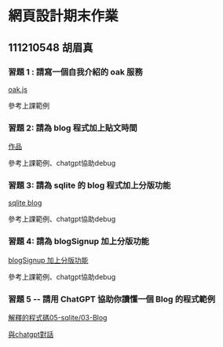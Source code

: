 # 網頁設計期末作業
## 111210548 胡眉真
### 習題 1 : 請寫一個自我介紹的 oak 服務
[oak.js](https://github.com/hmzhen12/_ws/blob/master/hw1/oak.js)

參考上課範例
### 習題 2: 請為 blog 程式加上貼文時間
[作品](https://github.com/hmzhen12/_ws/tree/master/hw2)

參考上課範例、chatgpt協助debug
### 習題 3: 請為 sqlite 的 blog 程式加上分版功能
[ sqlite blog ](https://github.com/hmzhen12/_ws/tree/master/hw3)

參考上課範例、chatgpt協助debug
### 習題 4: 請為 blogSignup 加上分版功能
[blogSignup 加上分版功能](https://github.com/hmzhen12/_ws/tree/master/hw4)

參考上課範例、chatgpt協助debug
### 習題 5 -- 請用 ChatGPT 協助你讀懂一個 Blog 的程式範例
[解釋的程式碼05-sqlite/03-Blog](https://github.com/ccc113a/html2denojs/tree/master/02-%E5%BE%8C%E7%AB%AF/05-sqlite/03-blog)

[與chatgpt對話](https://chatgpt.com/share/676f563a-d9e8-800c-ae4a-1e0c90d23a70)
